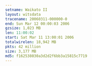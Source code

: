 ```yaml
---
setname: Waikato II
layout: witsdata
tracename: 20060311-000000-0
end: Sun Mar 12 00:00:03 2006
gzsize: 1,023 MB
len: 11:00:02
start: Sat Mar 11 13:00:01 2006
totalwirelen: 18,942 MB
pkts: 42 million
size: 3,177 MB
md5: f162538030a3d2d2f6bb3a15815c7719
---
```

